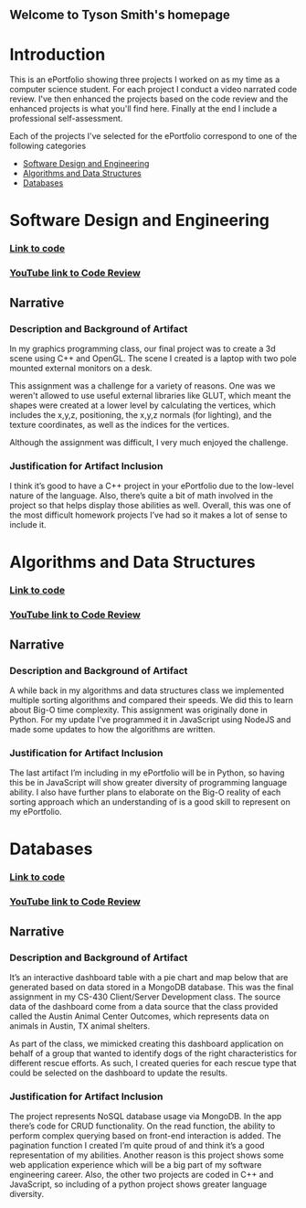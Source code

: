 ## Welcome to Tyson Smith's homepage

# Introduction 

This is an ePortfolio showing three projects I worked on as my time as a computer science student. For each project I conduct a video narrated code review. I've then enhanced the projects based on the code review and the enhanced projects is what you'll find here. Finally at the end I include a professional self-assessment.

Each of the projects I've selected for the ePortfolio correspond to one of the following categories 
* [Software Design and Engineering](#software-design-and-engineering)
* [Algorithms and Data Structures](#algorithms-and-data-structures)
* [Databases](#databases)

# Software Design and Engineering

### [Link to code](https://github.com/tysonsmiths/tysonsmiths.github.io/tree/main/software_design_and_engineering)

### [YouTube link to Code Review](https://youtu.be/iea957VEV7E)

## Narrative

### Description and Background of Artifact

In my graphics programming class, our final project was to create a 3d scene using C++ and OpenGL. The scene I created is a laptop with two pole mounted external monitors on a desk. 

This assignment was a challenge for a variety of reasons. One was we weren't allowed to use useful external libraries like GLUT, which meant the shapes were created at a lower level by calculating the vertices, which includes the x,y,z, positioning, the x,y,z normals (for lighting), and the texture coordinates, as well as the indices for the vertices.

Although the assignment was difficult, I very much enjoyed the challenge.

### Justification for Artifact Inclusion

I think it’s good to have a C++ project in your ePortfolio due to the low-level nature of the language. Also, there’s quite a bit of math involved in the project so that helps display those abilities as well. Overall, this was one of the most difficult homework projects I’ve had so it makes a lot of sense to include it.

# Algorithms and Data Structures

### [Link to code](https://github.com/tysonsmiths/tysonsmiths.github.io/tree/main/algorithms_and_data_structures)

### [YouTube link to Code Review](https://youtu.be/q4lVnW2yam8)

## Narrative

### Description and Background of Artifact

A while back in my algorithms and data structures class we implemented multiple sorting algorithms and compared their speeds. We did this to learn about Big-O time complexity. This assignment was originally done in Python. For my update I’ve programmed it in JavaScript using NodeJS and made some updates to how the algorithms are written.

### Justification for Artifact Inclusion

The last artifact I’m including in my ePortfolio will be in Python, so having this be in JavaScript will show greater diversity of programming language ability. I also have further plans to elaborate on the Big-O reality of each sorting approach which an understanding of is a good skill to represent on my ePortfolio.

# Databases

### [Link to code](https://github.com/tysonsmiths/tysonsmiths.github.io/tree/main/database)

### [YouTube link to Code Review](https://youtu.be/YRR9gZhBwgQ)

## Narrative

### Description and Background of Artifact

It’s an interactive dashboard table with a pie chart and map below that are generated based on data stored in a MongoDB database. This was the final assignment in my CS-430 Client/Server Development class. The source data of the dashboard come from a  data source that the class provided called the Austin Animal Center Outcomes, which represents data on animals in Austin, TX animal shelters.

As part of the class, we mimicked creating this dashboard application on behalf of a group that wanted to identify dogs of the right characteristics for different rescue efforts. As such, I created queries for each rescue type that could be selected on the dashboard to update the results.

### Justification for Artifact Inclusion

The project represents NoSQL database usage via MongoDB. In the app there’s code for CRUD functionality. On the read function, the ability to perform complex querying based on front-end interaction is added. The pagination function I created I’m quite proud of and think it’s a good representation of my abilities.
Another reason is this project shows some web application experience which will be a big part of my software engineering career. Also, the other two projects are coded in C++ and JavaScript, so including of a python project shows greater language diversity.

